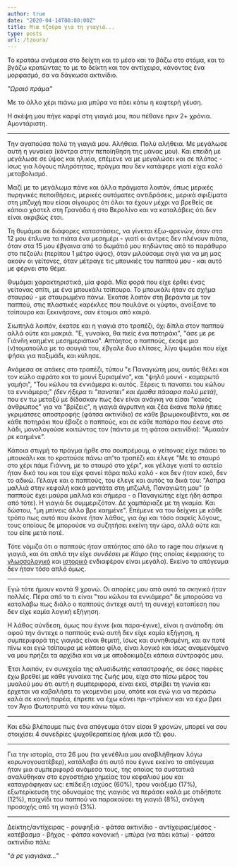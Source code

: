 ```yaml
---
author: true
date: "2020-04-14T00:00:00Z"
title: Μια τζούρα για τη γιαγιά...
type: posts
url: /tzoura/
---
```


Το κρατάω ανάμεσα στο δείχτη και το μέσο και το βάζω στο στόμα, και το βγάζω κρατώντας το με το δείκτη και τον αντίχειρα, κάνοντας ένα μορφασμό, σα να δάγκωσα ακτινίδιο.

*"Ωραιό πράμα"*

Με το άλλο χέρι πιάνω μια μπύρα να πάει κάτω η καφτερή γέυση.


Η σκέψη μου πήγε καρφί στη γιαγιά μου, που πέθανε πριν 2+ χρόνια. Αμοντάριστη.

----

Την αγαπούσα πολύ τη γιαγιά μου. Αλήθεια. Πολύ αλήθεια. Με μεγάλωσε αυτή η γυναίκα (κόντρα στην πεποίηθηση της μάνας μου). Και επειδή με μεγάλωσε σε ύψος και ηλικία, επέμενε να με μεγαλώσει και σε πλάτος - ίσως για λόγους πληρότητας, πράγμα που δεν κατάφερε γιατί είχα καλό μεταβολισμό.

Μαζί με το μεγάλωμα πάνε και άλλα πράγματα λοιπόν, όπως μερικές πυρηνικές πεποιθήσεις, μερικές αυτόματες αντιδράσεις, μερικά σφιξίματα στη μπζυχή που είσαι σίγουρος ότι όλοι τα έχουν μέχρι να βρεθείς σε κάποιο χόστελ στη Γρανάδα ή στο Βερολίνο και να καταλάβεις ότι δεν είναι ακριβώς έτσι.

Τη θυμάμαι σε διάφορες καταστάσεις, να γίνεται έξω-φρενών, όταν στα 12 μου έπλυνα τα πιάτα ένα μεσημέρι - γιατί οι άντρες δεν πλένουν πιάτα, όταν στα 15 μου έβγαινα από το δωμάτιό μου πηδώντας από το παράθυρο στο πεζούλι (περίπου 1 μέτρο ύψος), όταν μιλούσαμε σιγά για να μη μας ακούν οι γείτονες, όταν μέτραγε τις μπουκιές του παππού μου - και αυτό με φέρνει στο θέμα.

Θυμάμαι χαρακτηριστικά, μία φορά. Μία φορά που είχε έρθει ένας γείτονας σπίτι, με ένα μπουκάλι τσίπουρο. Το μπουκάλι ήταν σε σχήμα σταυρού - με σταυρωμένο πάνω. Έκατσε λοιπόν στη βεράντα με τον παππού, στις πλαστικές καρέκλες που πουλάνε οι γύφτοι, ανοίξανε το τσίπουρο και ξεκινήσανε, σαν έτοιμοι από καιρό.

Σιωπηλά λοιπόν, έκατσε και η γιαγιά στο τραπέζι, όχι δίπλα στον παππού αλλά ούτε και μακριά. "Ε, γυναίκα, θα πιείς ένα ποτηράκι", "άσε με ρε Γιάνñη καημένε μεσημεριάτικο". Απτόητος ο παππούς, έκοψε μια (ν)τοματούλα με το σουγιά του, έβγαλε δυο ελίτσες, λίγο ψωμάκι που είχε ψήσει για παξιμάδι, και κύλησε.

Ανάμεσα σε ατάκες στο τραπέζι, τύπου "ε Παναγιώτη μου, αυτός θέλει και τον κώλο αφράτο και το μουνί ξυρισμένο", και "ψηλό μουνί - καμαρωτό γαμήσι", "Του κώλου τα εννιάμερα κι αυτός. Ξέρεις τι παναπει του κώλου τα εννιάμερα;" _(δεν ήξερα τι "παναπει" και έμαθα πάααρα πολύ μετά)_,  που εν τω μεταξύ με δίδασκαν πως δεν είναι ανάγκη να είσαι "κακός άνθρωπος" για να "βρίζεις", η γιαγιά άγρυπνη και ζέα έκανε πολύ ήπιες γκριμάτσες αποστροφής (φάτσα ακτινίδιο) σε κάθε βρωμοκουβέντα, και σε κάθε ποτηράκι που έβαζε ο παππούς, και σε κάθε παπάρα που έκανε στο λάδι, μονολογούσε κοιτώντας τον (πάντα με τη φάτσα ακτινίδιο): "Αμααάν ρε καημένε".

Κάποια στιγμή το πράγμα ήρθε στο σουπρέμουμ, ο γείτονας είχε πιάσει το μπουκάλι και το κρατούσε πάνω απ'το τραπέζι και έλεγε "Με το σταυρό στο χέρι πάμε Γιάννη, με το σταυρό στο χέρι", και γέλαγε γιατί το αστείο ήταν δικό του και του είχε φανεί πάρα πολύ καλό - και δεν ήταν κακό, δεν το αδικώ. Γέλαγε και ο παππούς, του έλεγε και αυτός τα δικά του: "Ασπρα μαλλιά στην κεφαλή κακά μαντάτα στη μπζωλή, Παναγιώτη μου" (ο παππούς έχει μαύρα μαλλιά και σήμερα - ο Παναγιώτης είχε ήδη άσπρα από τότε). Η γιαγιά δε συμμεριζόταν. Δε χαμπάριαζε με τη γκαμία. Και δώστου, "μη μπίνεις άλλο βρε καημένε". Επέμενε να του δείχνει με κάθε τρόπο πως αυτό που έκανε ήταν λάθος, για όχι και τόσο σαφείς λόγους, τους οποίους δε μπορούσε να συζητήσει εκείνη την ώρα, αλλά ούτε και του είπε μετά ποτέ.

Τότε νόμιζα ότι ο παππούς ήταν απτόητος από όλο το rage που σήκωνε η γιαγιά, και ότι απλά την είχε _συνδέσει με Κάιρο_ (της οποίας έκφρασης το [γλωσσολογικό](https://www.slang.gr/lemma/784-syndesi-me-kairo) και [ιστορικό](https://www.slang.gr/definition/28217-syndesi-me-kairo) ενδιαφέρον είναι μεγάλο). Εκείνο το απόγευμα δεν ήταν τόσο απλό όμως.

----

Εγώ τότε ήμουν κοντά 9 χρονώ. Οι απορίες μου από αυτό το σκηνικό ήταν πολλές. Πέρα από το τι είναι "του κώλου τα εννιάμερα" δε μπορούσα να καταλάβω πως διάλο ο παππούς άντεχε αυτή τη συνεχή καταπίεση που δεν είχε καμία λογική εξήγηση.

Η λάθος σύνδεση, όμως που έγινε (και παρα-έγινε), είναι η ανάποδη: ότι αφού την άντεχε ο παππούς ενώ αυτή δεν είχε καμία εξήγηση, η συμπεριφορά της γιαγιάς είναι θεμιτή, ίσως και συνηθισμένη, και αν ποτέ πίνω και εγώ τσίπουρα με κάποιο φίλο, είναι λογικό και ίσως αναμενόμενο να μου πρήζει τα αρχίδια και να με αποδοκιμάζει κάποια σύντροφός μου.

Έτσι λοιπόν, εν συνεχεία της αλυσιδωτής καταστροφής, σε όσες παρέες έχω βρεθεί με κάθε γυναίκα της ζωής μου, είχα στο πίσω μέρος του μυαλού μου ότι αυτή η συμπεριφορά, είναι εκεί, στρίβει τη γωνία και έρχεται να καβαλήσει το γκομενάκι μου, οπότε και εγώ για να περάσω καλά σε κοινή παρέα, έπρεπε να έχω κάνει πρι-ντρίνκιν και να έχω βρει τον Άγιο Φωτοτρυπά να του κάνω τάμα.

----

Και εδώ βλέπουμε πως ένα απόγευμα όταν είσαι 9 χρονών, μπορεί να σου στοιχίσει 4 συνεδρίες ψυχοθεραπείας ή/και μισό τζι φου.

----

Για την ιστορία, στα 26 μου (τα γενέθλια μου αναβλήθηκαν λόγω κορωνογουατέβερ), κατάλαβα ότι αυτό που έγινε εκείνο το απόγευμα ήταν μια συμπεριφορά ανάμεσα τους, της οποίας τα συστατικά αναλύθηκαν στο εργοστήριο χημείας του κεφαλιού μου και καταγράφηκαν ως: επίδειξη ισχύος (60%), τρου νοιάξιμο (17%), εξωτερίκευση της αδυναμίας της γιαγιάς να περάσει καλά με οτιδήποτε (12%), παιχνίδι του παππού να παρακούσει τη γιαγιά (8%), ανάγκη προσοχής από τη γιαγιά (3%).

----

Δείκτης/αντίχειρας - ρουφηξιά - φάτσα ακτινίδιο - αντίχειρας/μέσος - κατέβασμα - βήχας - φάτσα κανονική - μπύρα (να πάει κάτω) - φάτσα ακτινίδιο πάλι:

"*ά ρε γιαγιάκα...*"
